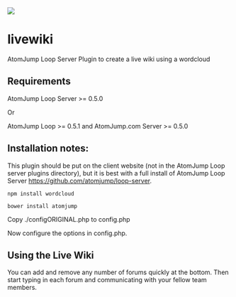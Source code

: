 <img src="https://atomjump.com/images/logo80.png">

# livewiki
AtomJump Loop Server Plugin to create a live wiki using a wordcloud


## Requirements

AtomJump Loop Server >= 0.5.0

Or

AtomJump Loop >= 0.5.1 and AtomJump.com Server >= 0.5.0


## Installation notes:

This plugin should be put on the client website (not in the AtomJump Loop server plugins directory), but it is best
with a full install of AtomJump Loop Server https://github.com/atomjump/loop-server.
        
`npm install wordcloud`

`bower install atomjump`

Copy ./configORIGINAL.php to config.php

Now configure the options in config.php.


## Using the Live Wiki

You can add and remove any number of forums quickly at the bottom. Then start typing in each forum and communicating with your fellow
team members.
